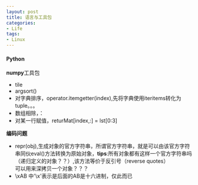 ```yaml
---
layout: post  
title: 语言与工具包  
categories: 
- Life
tags:
- Linux
---
```


#### Python  
**numpy**工具包  
- tile  
- argsort()
- 对字典排序，operator.itemgetter(index),先将字典使用iteritems转化为tuple。。。
- 数组相除，：
- 对某一行赋值，returMat[index,:] = lst[0:3]  

**编码问题**  
- repr(obj),生成对象的官方字符串，所谓官方字符串，就是可以由该官方字符串同伙eval()方法转换为原始对象，**tips**:所有对象都有这样一个官方字符串吗（递归定义的对象？？）,该方法等价于反引号（reverse quotes）  
  可以用来深拷贝一个对象？？？
- \xAB 中'\x'表示是后面的AB是十六进制，仅此而已

